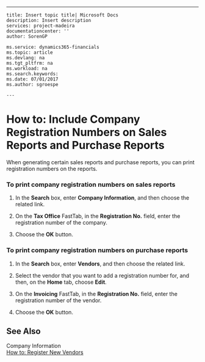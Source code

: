 ---
    title: Insert topic title| Microsoft Docs
    description: Insert description
    services: project-madeira
    documentationcenter: ''
    author: SorenGP

    ms.service: dynamics365-financials
    ms.topic: article
    ms.devlang: na
    ms.tgt_pltfrm: na
    ms.workload: na
    ms.search.keywords:
    ms.date: 07/01/2017
    ms.author: sgroespe

    ---
# How to: Include Company Registration Numbers on Sales Reports and Purchase Reports
When generating certain sales reports and purchase reports, you can print registration numbers on the reports.  
  
### To print company registration numbers on sales reports  
  
1.  In the **Search** box, enter **Company Information**, and then choose the related link.  
  
2.  On the **Tax Office** FastTab, in the **Registration No.** field, enter the registration number of the company.  
  
3.  Choose the **OK** button.  
  
### To print company registration numbers on purchase reports  
  
1.  In the **Search** box, enter **Vendors**, and then choose the related link.  
  
2.  Select the vendor that you want to add a registration number for, and then, on the **Home** tab, choose **Edit**.  
  
3.  On the **Invoicing** FastTab, in the **Registration No.** field, enter the registration number of the vendor.  
  
4.  Choose the **OK** button.  
  
## See Also  
 Company Information   
 [How to: Register New Vendors](../FullExperience/how-to-register-new-vendors.md)